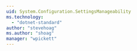 ```yaml
---
uid: System.Configuration.SettingsManageability
ms.technology: 
  - "dotnet-standard"
author: "stevehoag"
ms.author: "shoag"
manager: "wpickett"
---
```

